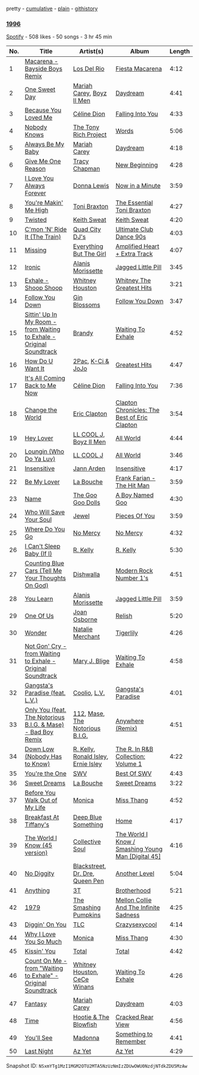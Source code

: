 pretty - [cumulative](/playlists/cumulative/1FDK3hDHMSyzjC1IpdIOU3.md) - [plain](/playlists/plain/1FDK3hDHMSyzjC1IpdIOU3) - [githistory](https://github.githistory.xyz/mackorone/spotify-playlist-archive/blob/main/playlists/plain/1FDK3hDHMSyzjC1IpdIOU3)

### [1996](https://open.spotify.com/playlist/1FDK3hDHMSyzjC1IpdIOU3)

> 

[Spotify](https://open.spotify.com/user/spotify) - 508 likes - 50 songs - 3 hr 45 min

| No. | Title | Artist(s) | Album | Length |
|---|---|---|---|---|
| 1 | [Macarena \- Bayside Boys Remix](https://open.spotify.com/track/7obdw7ZGr6l1GqSBkFiY11) | [Los Del Rio](https://open.spotify.com/artist/2JXn03fudjyRkQ1Ye9f5rk) | [Fiesta Macarena](https://open.spotify.com/album/6yPJmxBhq3zxj9gfTddfyU) | 4:12 |
| 2 | [One Sweet Day](https://open.spotify.com/track/7ySbfLwdCwl1EM0zNCJZ38) | [Mariah Carey](https://open.spotify.com/artist/4iHNK0tOyZPYnBU7nGAgpQ), [Boyz II Men](https://open.spotify.com/artist/6O74knDqdv3XaWtkII7Xjp) | [Daydream](https://open.spotify.com/album/1ibYM4abQtSVQFQWvDSo4J) | 4:41 |
| 3 | [Because You Loved Me](https://open.spotify.com/track/6hRcrByB9i6rYRiHNh170N) | [Céline Dion](https://open.spotify.com/artist/4S9EykWXhStSc15wEx8QFK) | [Falling Into You](https://open.spotify.com/album/08aLDHdtfHxjtOmEHusqGC) | 4:33 |
| 4 | [Nobody Knows](https://open.spotify.com/track/2PsHIonOTmX6bSrzIJSjyS) | [The Tony Rich Project](https://open.spotify.com/artist/7uwPrVdjss0FyCCTzpLx5A) | [Words](https://open.spotify.com/album/5r6mhWWkCitNZmhiSIYbCT) | 5:06 |
| 5 | [Always Be My Baby](https://open.spotify.com/track/2aBxt229cbLDOvtL7Xbb9x) | [Mariah Carey](https://open.spotify.com/artist/4iHNK0tOyZPYnBU7nGAgpQ) | [Daydream](https://open.spotify.com/album/1ibYM4abQtSVQFQWvDSo4J) | 4:18 |
| 6 | [Give Me One Reason](https://open.spotify.com/track/4vDBJeeQCbhP9FaPPMsYkY) | [Tracy Chapman](https://open.spotify.com/artist/7oPgCQqMMXEXrNau5vxYZP) | [New Beginning](https://open.spotify.com/album/3XsOzkIBoHsxZ7jP3QF2oB) | 4:28 |
| 7 | [I Love You Always Forever](https://open.spotify.com/track/1PEqh7awkpuepLBSq8ZwqD) | [Donna Lewis](https://open.spotify.com/artist/2EfG2EoT8GFJrMiilbTVl2) | [Now in a Minute](https://open.spotify.com/album/1VzYTrtId9CgUTo7VQBFbL) | 3:59 |
| 8 | [You're Makin' Me High](https://open.spotify.com/track/32VygCu5knUb9ZmC5acyKZ) | [Toni Braxton](https://open.spotify.com/artist/3X458ddYA2YcVWuVIGGOYe) | [The Essential Toni Braxton](https://open.spotify.com/album/44YkbOX8QxlFuBtYec4hPG) | 4:27 |
| 9 | [Twisted](https://open.spotify.com/track/69QIVIjPMnI1ABLBqh9P1b) | [Keith Sweat](https://open.spotify.com/artist/2r09Inibex3C4ZNTUVSG3m) | [Keith Sweat](https://open.spotify.com/album/0BzXvdpUKDEk612hLc6rZV) | 4:20 |
| 10 | [C'mon 'N' Ride It \(The Train\)](https://open.spotify.com/track/4vwZCZxHs4t2hR5PrrJCi6) | [Quad City DJ's](https://open.spotify.com/artist/4mar1GMMEhvGyJdWagu6KS) | [Ultimate Club Dance 90s](https://open.spotify.com/album/6vreeK6rwyqgpjGdlgvwkT) | 4:03 |
| 11 | [Missing](https://open.spotify.com/track/411Ecgzht1ky1mKDSl1N7R) | [Everything But The Girl](https://open.spotify.com/artist/13ccXrK7AmXb4TddMkE7jy) | [Amplified Heart + Extra Track](https://open.spotify.com/album/5bDwpdNLbF4RjkOak17Lvv) | 4:07 |
| 12 | [Ironic](https://open.spotify.com/track/4oGTdOClZUxcM2H3UmXlwL) | [Alanis Morissette](https://open.spotify.com/artist/6ogn9necmbUdCppmNnGOdi) | [Jagged Little Pill](https://open.spotify.com/album/09AwlP99cHfKVNKv4FC8VW) | 3:45 |
| 13 | [Exhale \- Shoop Shoop](https://open.spotify.com/track/40Jt7Gswodpx1WNddCpBDQ) | [Whitney Houston](https://open.spotify.com/artist/6XpaIBNiVzIetEPCWDvAFP) | [Whitney The Greatest Hits](https://open.spotify.com/album/4bXTYQ8nVBYO4k3C3TOVri) | 3:21 |
| 14 | [Follow You Down](https://open.spotify.com/track/5yVqBhvmi3sBahhaSYpl27) | [Gin Blossoms](https://open.spotify.com/artist/6kXp61QMZFPcKMcRPqoiVj) | [Follow You Down](https://open.spotify.com/album/5TKaETR0SQHjdwER8MMDdx) | 3:47 |
| 15 | [Sittin' Up In My Room \- from Waiting to Exhale \- Original Soundtrack](https://open.spotify.com/track/4330XmgVWlx98Y3Naswycg) | [Brandy](https://open.spotify.com/artist/05oH07COxkXKIMt6mIPRee) | [Waiting To Exhale](https://open.spotify.com/album/2EHFZkzTbRFDt1tomCBToM) | 4:52 |
| 16 | [How Do U Want It](https://open.spotify.com/track/1ZB2zIoc8AjSuyqKRcJgbO) | [2Pac](https://open.spotify.com/artist/1ZwdS5xdxEREPySFridCfh), [K\-Ci & JoJo](https://open.spotify.com/artist/05RZIdfz59ZW2FvFuwnmNK) | [Greatest Hits](https://open.spotify.com/album/1WBZyULtlANBKed7Zf9cDP) | 4:47 |
| 17 | [It's All Coming Back to Me Now](https://open.spotify.com/track/62WlC9unRXGdRIULjishS0) | [Céline Dion](https://open.spotify.com/artist/4S9EykWXhStSc15wEx8QFK) | [Falling Into You](https://open.spotify.com/album/08aLDHdtfHxjtOmEHusqGC) | 7:36 |
| 18 | [Change the World](https://open.spotify.com/track/6BQNJ0JFKh8sWjQLI6Zudi) | [Eric Clapton](https://open.spotify.com/artist/6PAt558ZEZl0DmdXlnjMgD) | [Clapton Chronicles: The Best of Eric Clapton](https://open.spotify.com/album/6FCakQJ6z6TF0y0qkHYKgy) | 3:54 |
| 19 | [Hey Lover](https://open.spotify.com/track/5X48562lzIHeCKKLLSIGMm) | [LL COOL J](https://open.spotify.com/artist/1P8IfcNKwrkQP5xJWuhaOC), [Boyz II Men](https://open.spotify.com/artist/6O74knDqdv3XaWtkII7Xjp) | [All World](https://open.spotify.com/album/75oGBjE0TVxgdiXhU6J20M) | 4:44 |
| 20 | [Loungin \(Who Do Ya Luv\)](https://open.spotify.com/track/0fKolf0hpjCwjTSLszadI8) | [LL COOL J](https://open.spotify.com/artist/1P8IfcNKwrkQP5xJWuhaOC) | [All World](https://open.spotify.com/album/75oGBjE0TVxgdiXhU6J20M) | 3:46 |
| 21 | [Insensitive](https://open.spotify.com/track/2OqkSQe1kA8oRgEbw064dS) | [Jann Arden](https://open.spotify.com/artist/1aftUCES5zD5xXI7O9ZF9F) | [Insensitive](https://open.spotify.com/album/1tX9qb2q2xuNAgHd3BAx9A) | 4:17 |
| 22 | [Be My Lover](https://open.spotify.com/track/4FAZHM9RjpuLumivjw99xO) | [La Bouche](https://open.spotify.com/artist/488v7rQzthLNK22r0UvMie) | [Frank Farian \- The Hit Man](https://open.spotify.com/album/6M5eqNISf3irfHuWTuo0pI) | 3:59 |
| 23 | [Name](https://open.spotify.com/track/1G8jae4jD8mwkXdodqHsBM) | [The Goo Goo Dolls](https://open.spotify.com/artist/2sil8z5kiy4r76CRTXxBCA) | [A Boy Named Goo](https://open.spotify.com/album/1JjGR7DtSA3aRpG99KbhxJ) | 4:30 |
| 24 | [Who Will Save Your Soul](https://open.spotify.com/track/1SYXw0U7vE9BpUw5bEFvKw) | [Jewel](https://open.spotify.com/artist/6FbDoZnMBTdhhhLuJBOOqP) | [Pieces Of You](https://open.spotify.com/album/6t0qVXx77kMCVyxHejzJsP) | 3:59 |
| 25 | [Where Do You Go](https://open.spotify.com/track/1i7Gv6yN5aCyygveod0QDH) | [No Mercy](https://open.spotify.com/artist/2tUGlReCZRMoRgl0IS79i3) | [No Mercy](https://open.spotify.com/album/6BOqwJHtWmGtzVra2w183C) | 4:32 |
| 26 | [I Can't Sleep Baby \(If I\)](https://open.spotify.com/track/6JR2utS6oY0U6OVDmIHiqV) | [R\. Kelly](https://open.spotify.com/artist/2mxe0TnaNL039ysAj51xPQ) | [R\. Kelly](https://open.spotify.com/album/4MYENSmUM01QisUKLi6FWr) | 5:30 |
| 27 | [Counting Blue Cars \(Tell Me Your Thoughts On God\)](https://open.spotify.com/track/6PI6pRqxDM6PlSdi4IvJEx) | [Dishwalla](https://open.spotify.com/artist/6F3NW2aC9Sni1FH7QPSLvw) | [Modern Rock Number 1's](https://open.spotify.com/album/3HKGB8wZqadLRJJYP59jJS) | 4:51 |
| 28 | [You Learn](https://open.spotify.com/track/1HsbGJnOXPWfocSS6FoR60) | [Alanis Morissette](https://open.spotify.com/artist/6ogn9necmbUdCppmNnGOdi) | [Jagged Little Pill](https://open.spotify.com/album/09AwlP99cHfKVNKv4FC8VW) | 3:59 |
| 29 | [One Of Us](https://open.spotify.com/track/1xNmF1Uep5OGutizZSbKvd) | [Joan Osborne](https://open.spotify.com/artist/0djV4iaxhNfYWpH60ia85o) | [Relish](https://open.spotify.com/album/1qgjfFOO3IMDimAuAWZLLt) | 5:20 |
| 30 | [Wonder](https://open.spotify.com/track/5Hz6aGrZZizNBoJ6kE6Rqi) | [Natalie Merchant](https://open.spotify.com/artist/73JEBdDEFeVaOLg3y0HhBD) | [Tigerlily](https://open.spotify.com/album/6BThqXIsF0nanWam5MSV8d) | 4:26 |
| 31 | [Not Gon' Cry \- from Waiting to Exhale \- Original Soundtrack](https://open.spotify.com/track/78wi1g772j8eJPEnD8rr9z) | [Mary J\. Blige](https://open.spotify.com/artist/1XkoF8ryArs86LZvFOkbyr) | [Waiting To Exhale](https://open.spotify.com/album/2EHFZkzTbRFDt1tomCBToM) | 4:58 |
| 32 | [Gangsta's Paradise \(feat\. L.V.\)](https://open.spotify.com/track/3u9fHuAtjMY1RW2mZfO4Cf) | [Coolio](https://open.spotify.com/artist/3y24n3XhZ96wgwRXjvS17T), [L.V.](https://open.spotify.com/artist/2LhsePRtgCo4THVKULQBL7) | [Gangsta's Paradise](https://open.spotify.com/album/3gj5MfnW3Oud8Ji1n7Tops) | 4:01 |
| 33 | [Only You \(feat\. The Notorious B.I.G\. & Mase\) \- Bad Boy Remix](https://open.spotify.com/track/2p8h9x7uILKctLhvyWaLB4) | [112](https://open.spotify.com/artist/7urq0VfqxEYEEiZUkebXT4), [Mase](https://open.spotify.com/artist/1wiBLzTI7z9RUwEpNPdFT6), [The Notorious B.I.G.](https://open.spotify.com/artist/5me0Irg2ANcsgc93uaYrpb) | [Anywhere \(Remix\)](https://open.spotify.com/album/1NBt2XRpm93xhyNr6FthmT) | 4:51 |
| 34 | [Down Low \(Nobody Has to Know\)](https://open.spotify.com/track/3boJ2JFTCfWfVMJneVeB77) | [R\. Kelly](https://open.spotify.com/artist/2mxe0TnaNL039ysAj51xPQ), [Ronald Isley](https://open.spotify.com/artist/6W9RUw7xnNRYtgh8dimg7L), [Ernie Isley](https://open.spotify.com/artist/3zgBwOoVIZBiNd3wIrKnhS) | [The R\. In R&B Collection: Volume 1](https://open.spotify.com/album/0mfaOc6KL6Kak3DYUyjNVl) | 4:22 |
| 35 | [You're the One](https://open.spotify.com/track/0yqwZSgCWsmfhpGlulQKpZ) | [SWV](https://open.spotify.com/artist/2NmK5FyrQ18HOPXq1UBzqa) | [Best Of SWV](https://open.spotify.com/album/2QHtc53nHnTTQip9d3VmoP) | 4:43 |
| 36 | [Sweet Dreams](https://open.spotify.com/track/77cViEH08OA9uusjsaEa5R) | [La Bouche](https://open.spotify.com/artist/488v7rQzthLNK22r0UvMie) | [Sweet Dreams](https://open.spotify.com/album/6TvKIFNhNpXtkq8hf955ZT) | 3:22 |
| 37 | [Before You Walk Out of My Life](https://open.spotify.com/track/6xrvubhznLOcEO3AM6XBN2) | [Monica](https://open.spotify.com/artist/6nzxy2wXs6tLgzEtqOkEi2) | [Miss Thang](https://open.spotify.com/album/71mPApAzW9HkbUGdYzMQHb) | 4:52 |
| 38 | [Breakfast At Tiffany's](https://open.spotify.com/track/1uzWOoJdADfstQuFtQFTUn) | [Deep Blue Something](https://open.spotify.com/artist/5N5RfI8FFXk4WQ8kkjE407) | [Home](https://open.spotify.com/album/6errc1YD0IKeT3sudfomvO) | 4:17 |
| 39 | [The World I Know \(45 version\)](https://open.spotify.com/track/51HuI43LXE4oNUSKMPZFWf) | [Collective Soul](https://open.spotify.com/artist/4e5V1Q2dKCzbLVMQ8qbTn6) | [The World I Know / Smashing Young Man \[Digital 45\]](https://open.spotify.com/album/6pSaV4uv5qDxYGrJKKYy4v) | 4:16 |
| 40 | [No Diggity](https://open.spotify.com/track/6MdqqkQ8sSC0WB4i8PyRuQ) | [Blackstreet](https://open.spotify.com/artist/2P3cjUru4H3fhSXXNxE9kA), [Dr\. Dre](https://open.spotify.com/artist/6DPYiyq5kWVQS4RGwxzPC7), [Queen Pen](https://open.spotify.com/artist/0VbIlorLz3I5SEtIsc5vAr) | [Another Level](https://open.spotify.com/album/2zGZLQiFl9UubtrVmtIkbi) | 5:04 |
| 41 | [Anything](https://open.spotify.com/track/2AtBXRPCZhtIqSGF5ap33B) | [3T](https://open.spotify.com/artist/5rAaG3OuMuWvPWYji9TDgh) | [Brotherhood](https://open.spotify.com/album/5lSFQLg4GgtOZcnY8yXabS) | 5:21 |
| 42 | [1979](https://open.spotify.com/track/5KRRcT67VNIZUygEbMoIC1) | [The Smashing Pumpkins](https://open.spotify.com/artist/40Yq4vzPs9VNUrIBG5Jr2i) | [Mellon Collie And The Infinite Sadness](https://open.spotify.com/album/09LdvC3k8ybEmyeiShUWw2) | 4:25 |
| 43 | [Diggin' On You](https://open.spotify.com/track/2W2vmNmTLERMWT9XBxm35E) | [TLC](https://open.spotify.com/artist/0TImkz4nPqjegtVSMZnMRq) | [Crazysexycool](https://open.spotify.com/album/5eg56dCpFn32neJak2vk0f) | 4:14 |
| 44 | [Why I Love You So Much](https://open.spotify.com/track/7EKvTUo567BRNzZ37clvlf) | [Monica](https://open.spotify.com/artist/6nzxy2wXs6tLgzEtqOkEi2) | [Miss Thang](https://open.spotify.com/album/71mPApAzW9HkbUGdYzMQHb) | 4:30 |
| 45 | [Kissin' You](https://open.spotify.com/track/1e5DTpM1WeggytDXbphivX) | [Total](https://open.spotify.com/artist/1urjDGTd4iBze91Z1W1gu7) | [Total](https://open.spotify.com/album/4uLoT81NWVFx09mkfnGCHb) | 4:42 |
| 46 | [Count On Me \- from "Waiting to Exhale" \- Original Soundtrack](https://open.spotify.com/track/7mVV7fepIMUAE4FDyihupV) | [Whitney Houston](https://open.spotify.com/artist/6XpaIBNiVzIetEPCWDvAFP), [CeCe Winans](https://open.spotify.com/artist/3qfrrrSO7utFdJkM2tvMRb) | [Waiting To Exhale](https://open.spotify.com/album/2EHFZkzTbRFDt1tomCBToM) | 4:26 |
| 47 | [Fantasy](https://open.spotify.com/track/6xkryXuiZU360Lngd4sx13) | [Mariah Carey](https://open.spotify.com/artist/4iHNK0tOyZPYnBU7nGAgpQ) | [Daydream](https://open.spotify.com/album/1ibYM4abQtSVQFQWvDSo4J) | 4:03 |
| 48 | [Time](https://open.spotify.com/track/1N0UflnZhn7xOkrN2l8zxx) | [Hootie & The Blowfish](https://open.spotify.com/artist/08ct2eZF5lUPdJpHwNKWof) | [Cracked Rear View](https://open.spotify.com/album/5AYmpTfdv1OoASUJ5rZB7K) | 4:56 |
| 49 | [You'll See](https://open.spotify.com/track/0Fb8sdyNluLawg08N1zs48) | [Madonna](https://open.spotify.com/artist/6tbjWDEIzxoDsBA1FuhfPW) | [Something to Remember](https://open.spotify.com/album/7kUiJdXqLkMTkpY0PmXUv5) | 4:41 |
| 50 | [Last Night](https://open.spotify.com/track/2mj1Z5bqu0UfW4o4a7UxpW) | [Az Yet](https://open.spotify.com/artist/4UGMQyNcbGHYg5CDMKkSw3) | [Az Yet](https://open.spotify.com/album/0OMxYaCIggV2z8aOKbGbEk) | 4:29 |

Snapshot ID: `NSxmYTg1MzI1MGM2OTU2MTA5NzUzNmIzZDUwOWU0NzdjNTdkZDU5MzAw`
